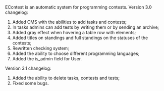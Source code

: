 EContest is an automatic system for programming contests.
Version 3.0 changelog:
1. Added CMS with the abilities to add tasks and contests;
2. In tasks admins can add tests by writing them or by sending an archive;
3. Added gray effect when hovering a table row with <td> elements;
4. Added titles on standings and full standings on the statuses of the contests;
5. Rewritten checking system;
6. Added the ability to choose different programming languages;
7. Added the is_admin field for User.

Version 3.1 changelog:
1. Added the ability to delete tasks, contests and tests;
2. Fixed some bugs.